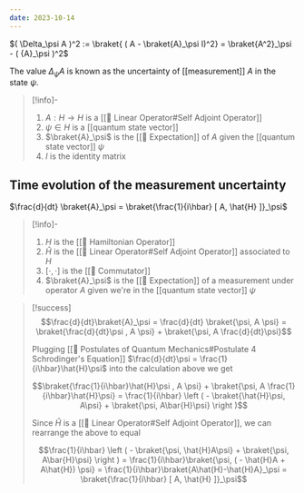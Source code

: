 ```yaml
---
date: 2023-10-14
---
```

$( \Delta_\psi A )^2 := \braket{ ( A - \braket{A}_\psi I)^2} = \braket{A^2}_\psi - ( {A}_\psi )^2$

The value $\Delta_\psi A$ is known as the uncertainty of [[measurement]] $A$ in the state $\psi$.

>[!info]-
> 1. $A: H \rightarrow H$ is a [[📘 Linear Operator#Self Adjoint Operator]]
> 2. $\psi \in H$ is a [[quantum state vector]]
> 3. $\braket{A}_\psi$ is the [[📘 Expectation]] of $A$ given the [[quantum state vector]] $\psi$
> 4. $I$ is the identity matrix

## Time evolution of the measurement uncertainty
$\frac{d}{dt} \braket{A}_\psi = \braket{\frac{1}{i\hbar} [ A, \hat{H} ]}_\psi$

>[!info]-
> 1. $H$ is the [[📘 Hamiltonian Operator]]
> 2. $\hat{H}$ is the [[📘 Linear Operator#Self Adjoint Operator]] associated to $H$ 
> 3. $[ \cdot , \cdot ]$ is the [[📘 Commutator]]
> 4. $\braket{A}_\psi$ is the [[📘 Expectation]] of a measurement under operator $A$ given we're in the [[quantum state vector]] $\psi$ 

>[!success]
> $$\frac{d}{dt}\braket{A}_\psi = \frac{d}{dt} \braket{\psi, A \psi} = \braket{\frac{d}{dt}\psi , A \psi} + \braket{\psi, A \frac{d}{dt}\psi}$$
>
> Plugging [[📕 Postulates of Quantum Mechanics#Postulate 4 Schrodinger's Equation]] $\frac{d}{dt}\psi = \frac{1}{i\hbar}\hat{H}\psi$ into the calculation above we get  
>
> $$\braket{\frac{1}{i\hbar}\hat{H}\psi , A \psi} + \braket{\psi, A \frac{1}{i\hbar}\hat{H}\psi} = \frac{1}{i\hbar} \left ( - \braket{\hat{H}\psi, A\psi} + \braket{\psi, A\bar{H}\psi} \right )$$
> 
> Since $\hat{H}$ is a [[📘 Linear Operator#Self Adjoint Operator]], we can rearrange the above to equal
>
> $$\frac{1}{i\hbar} \left ( - \braket{\psi, \hat{H}A\psi} + \braket{\psi, A\bar{H}\psi} \right ) = \frac{1}{i\hbar}\braket{\psi, ( - \hat{H}A + A\hat{H}) \psi} = \frac{1}{i\hbar}\braket{A\hat{H}-\hat{H}A}_\psi = \braket{\frac{1}{i\hbar} [ A, \hat{H} ]}_\psi$$
